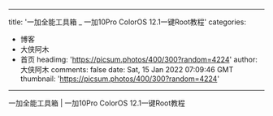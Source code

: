 
---
title: '一加全能工具箱 _ 一加10Pro ColorOS 12.1一键Root教程'
categories: 
 - 博客
 - 大侠阿木
 - 首页
headimg: 'https://picsum.photos/400/300?random=4224'
author: 大侠阿木
comments: false
date: Sat, 15 Jan 2022 07:09:46 GMT
thumbnail: 'https://picsum.photos/400/300?random=4224'
---

<div>   
一加全能工具箱 | 一加10Pro ColorOS 12.1一键Root教程  
</div>
            